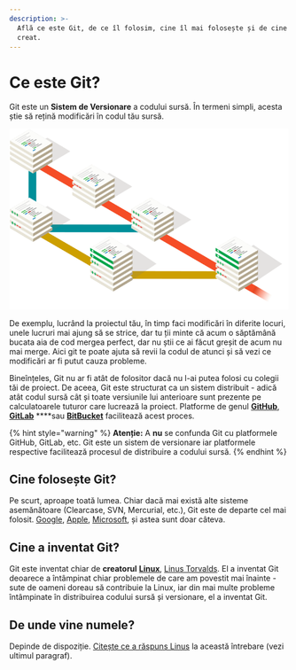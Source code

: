 ```yaml
---
description: >-
  Află ce este Git, de ce îl folosim, cine îl mai folosește și de cine a fost
  creat.
---
```


# Ce este Git?

Git este un **Sistem de Versionare** a codului sursă. În termeni simpli, acesta știe să rețină modificări în codul tău sursă.

![Imagine de pe git-scm.com](../../.gitbook/assets/image.png)

De exemplu, lucrând la proiectul tău, în timp faci modificări în diferite locuri, unele lucruri mai ajung să se strice, dar tu ții minte că acum o săptămână bucata aia de cod mergea perfect, dar nu știi ce ai făcut greșit de acum nu mai merge. Aici git te poate ajuta să revii la codul de atunci și să vezi ce modificări ar fi putut cauza probleme.

Bineînțeles, Git nu ar fi atât de folositor dacă nu l-ai putea folosi cu colegii tăi de proiect. De aceea, Git este structurat ca un sistem distribuit - adică atât codul sursă cât și toate versiunile lui anterioare sunt prezente pe calculatoarele tuturor care lucrează la proiect. Platforme de genul [**GitHub**](https://github.com/), [**GitLab**](https://gitlab.com) ****sau [**BitBucket**](https://bitbucket.com) facilitează acest proces.

{% hint style="warning" %}
**Atenție:** A **nu** se confunda Git cu platformele GitHub, GitLab, etc. Git este un sistem de versionare iar platformele respective facilitează procesul de distribuire a codului sursă.
{% endhint %}

## Cine folosește Git?

Pe scurt, aproape toată lumea. Chiar dacă mai există alte sisteme asemănătoare \(Clearcase, SVN, Mercurial, etc.\), Git este de departe cel mai folosit. [Google](https://android.googlesource.com/), [Apple](https://github.com/apple), [Microsoft](https://github.com/Microsoft), și astea sunt doar câteva.

## Cine a inventat Git?

Git este inventat chiar de **creatorul** [**Linux**](https://github.com/torvalds/linux), [Linus Torvalds](https://en.wikipedia.org/wiki/Linus_Torvalds). El a inventat Git deoarece a întâmpinat chiar problemele de care am povestit mai înainte - sute de oameni doreau să contribuie la Linux, iar din mai multe probleme întâmpinate în distribuirea codului sursă și versionare, el a inventat Git.

## De unde vine numele?

Depinde de dispoziție. [Citește ce a răspuns Linus](https://github.com/git/git/blob/master/README.md) la această întrebare \(vezi ultimul paragraf\).

